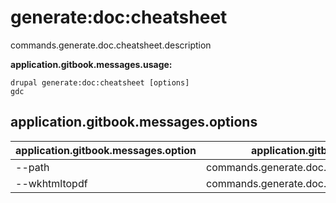 # generate:doc:cheatsheet
commands.generate.doc.cheatsheet.description

**application.gitbook.messages.usage:**
```
drupal generate:doc:cheatsheet [options]
gdc
```

## application.gitbook.messages.options
application.gitbook.messages.option | application.gitbook.messages.details
-------|-------------
--path | commands.generate.doc.cheatsheet.options.path
--wkhtmltopdf | commands.generate.doc.cheatsheet.options.wkhtmltopdf
